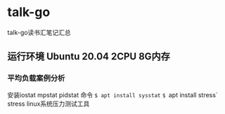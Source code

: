 # talk-go
talk-go读书汇笔记汇总

## 运行环境 Ubuntu 20.04  2CPU 8G内存

### 平均负载案例分析
安装iostat mpstat pidstat 命令
`$ apt install sysstat`
`$ `apt install stress`  stress  linux系统压力测试工具




